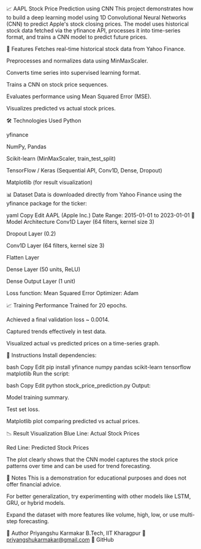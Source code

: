 📈 AAPL Stock Price Prediction using CNN
This project demonstrates how to build a deep learning model using 1D Convolutional Neural Networks (CNN) to predict Apple's stock closing prices. The model uses historical stock data fetched via the yfinance API, processes it into time-series format, and trains a CNN model to predict future prices.

🚀 Features
Fetches real-time historical stock data from Yahoo Finance.

Preprocesses and normalizes data using MinMaxScaler.

Converts time series into supervised learning format.

Trains a CNN on stock price sequences.

Evaluates performance using Mean Squared Error (MSE).

Visualizes predicted vs actual stock prices.

🛠️ Technologies Used
Python

yfinance

NumPy, Pandas

Scikit-learn (MinMaxScaler, train_test_split)

TensorFlow / Keras (Sequential API, Conv1D, Dense, Dropout)

Matplotlib (for result visualization)

📊 Dataset
Data is downloaded directly from Yahoo Finance using the yfinance package for the ticker:

yaml
Copy
Edit
AAPL (Apple Inc.)
Date Range: 2015-01-01 to 2023-01-01
🧠 Model Architecture
Conv1D Layer (64 filters, kernel size 3)

Dropout Layer (0.2)

Conv1D Layer (64 filters, kernel size 3)

Flatten Layer

Dense Layer (50 units, ReLU)

Dense Output Layer (1 unit)

Loss function: Mean Squared Error
Optimizer: Adam

📈 Training Performance
Trained for 20 epochs.

Achieved a final validation loss ~ 0.0014.

Captured trends effectively in test data.

Visualized actual vs predicted prices on a time-series graph.

📌 Instructions
Install dependencies:

bash
Copy
Edit
pip install yfinance numpy pandas scikit-learn tensorflow matplotlib
Run the script:

bash
Copy
Edit
python stock_price_prediction.py
Output:

Model training summary.

Test set loss.

Matplotlib plot comparing predicted vs actual prices.

📉 Result Visualization
Blue Line: Actual Stock Prices

Red Line: Predicted Stock Prices

The plot clearly shows that the CNN model captures the stock price patterns over time and can be used for trend forecasting.

📌 Notes
This is a demonstration for educational purposes and does not offer financial advice.

For better generalization, try experimenting with other models like LSTM, GRU, or hybrid models.

Expand the dataset with more features like volume, high, low, or use multi-step forecasting.

🙌 Author
Priyangshu Karmakar
B.Tech, IIT Kharagpur
📧 priyangshukarmakar@gmail.com
🔗 GitHub

